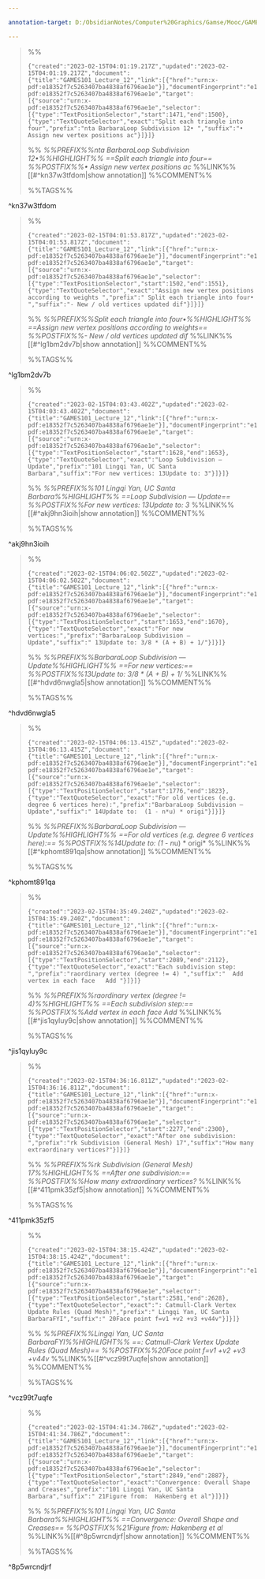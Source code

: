 ```yaml
---

annotation-target: D:/ObsidianNotes/Computer%20Graphics/Gamse/Mooc/GAMES101-现代计算机图形学入门/assets/GAMES101_Lecture_12.pdf

---
```


>%%
>```annotation-json
>{"created":"2023-02-15T04:01:19.217Z","updated":"2023-02-15T04:01:19.217Z","document":{"title":"GAMES101_Lecture_12","link":[{"href":"urn:x-pdf:e18352f7c5263407ba4838af6796ae1e"}],"documentFingerprint":"e18352f7c5263407ba4838af6796ae1e"},"uri":"urn:x-pdf:e18352f7c5263407ba4838af6796ae1e","target":[{"source":"urn:x-pdf:e18352f7c5263407ba4838af6796ae1e","selector":[{"type":"TextPositionSelector","start":1471,"end":1500},{"type":"TextQuoteSelector","exact":"Split each triangle into four","prefix":"nta BarbaraLoop Subdivision 12• ","suffix":"• Assign new vertex positions ac"}]}]}
>```
>%%
>*%%PREFIX%%nta BarbaraLoop Subdivision 12•%%HIGHLIGHT%% ==Split each triangle into four== %%POSTFIX%%• Assign new vertex positions ac*
>%%LINK%%[[#^kn37w3tfdom|show annotation]]
>%%COMMENT%%
>
>%%TAGS%%
>
^kn37w3tfdom


>%%
>```annotation-json
>{"created":"2023-02-15T04:01:53.817Z","updated":"2023-02-15T04:01:53.817Z","document":{"title":"GAMES101_Lecture_12","link":[{"href":"urn:x-pdf:e18352f7c5263407ba4838af6796ae1e"}],"documentFingerprint":"e18352f7c5263407ba4838af6796ae1e"},"uri":"urn:x-pdf:e18352f7c5263407ba4838af6796ae1e","target":[{"source":"urn:x-pdf:e18352f7c5263407ba4838af6796ae1e","selector":[{"type":"TextPositionSelector","start":1502,"end":1551},{"type":"TextQuoteSelector","exact":"Assign new vertex positions according to weights ","prefix":" Split each triangle into four• ","suffix":"- New / old vertices updated dif"}]}]}
>```
>%%
>*%%PREFIX%%Split each triangle into four•%%HIGHLIGHT%% ==Assign new vertex positions according to weights== %%POSTFIX%%- New / old vertices updated dif*
>%%LINK%%[[#^lg1bm2dv7b|show annotation]]
>%%COMMENT%%
>
>%%TAGS%%
>
^lg1bm2dv7b


>%%
>```annotation-json
>{"created":"2023-02-15T04:03:43.402Z","updated":"2023-02-15T04:03:43.402Z","document":{"title":"GAMES101_Lecture_12","link":[{"href":"urn:x-pdf:e18352f7c5263407ba4838af6796ae1e"}],"documentFingerprint":"e18352f7c5263407ba4838af6796ae1e"},"uri":"urn:x-pdf:e18352f7c5263407ba4838af6796ae1e","target":[{"source":"urn:x-pdf:e18352f7c5263407ba4838af6796ae1e","selector":[{"type":"TextPositionSelector","start":1628,"end":1653},{"type":"TextQuoteSelector","exact":"Loop Subdivision — Update","prefix":"101 Lingqi Yan, UC Santa Barbara","suffix":"For new vertices: 13Update to: 3"}]}]}
>```
>%%
>*%%PREFIX%%101 Lingqi Yan, UC Santa Barbara%%HIGHLIGHT%% ==Loop Subdivision — Update== %%POSTFIX%%For new vertices: 13Update to: 3*
>%%LINK%%[[#^akj9hn3ioih|show annotation]]
>%%COMMENT%%
>
>%%TAGS%%
>
^akj9hn3ioih


>%%
>```annotation-json
>{"created":"2023-02-15T04:06:02.502Z","updated":"2023-02-15T04:06:02.502Z","document":{"title":"GAMES101_Lecture_12","link":[{"href":"urn:x-pdf:e18352f7c5263407ba4838af6796ae1e"}],"documentFingerprint":"e18352f7c5263407ba4838af6796ae1e"},"uri":"urn:x-pdf:e18352f7c5263407ba4838af6796ae1e","target":[{"source":"urn:x-pdf:e18352f7c5263407ba4838af6796ae1e","selector":[{"type":"TextPositionSelector","start":1653,"end":1670},{"type":"TextQuoteSelector","exact":"For new vertices:","prefix":"BarbaraLoop Subdivision — Update","suffix":" 13Update to: 3/8 * (A + B) + 1/"}]}]}
>```
>%%
>*%%PREFIX%%BarbaraLoop Subdivision — Update%%HIGHLIGHT%% ==For new vertices:== %%POSTFIX%%13Update to: 3/8 * (A + B) + 1/*
>%%LINK%%[[#^hdvd6nwgla5|show annotation]]
>%%COMMENT%%
>
>%%TAGS%%
>
^hdvd6nwgla5


>%%
>```annotation-json
>{"created":"2023-02-15T04:06:13.415Z","updated":"2023-02-15T04:06:13.415Z","document":{"title":"GAMES101_Lecture_12","link":[{"href":"urn:x-pdf:e18352f7c5263407ba4838af6796ae1e"}],"documentFingerprint":"e18352f7c5263407ba4838af6796ae1e"},"uri":"urn:x-pdf:e18352f7c5263407ba4838af6796ae1e","target":[{"source":"urn:x-pdf:e18352f7c5263407ba4838af6796ae1e","selector":[{"type":"TextPositionSelector","start":1776,"end":1823},{"type":"TextQuoteSelector","exact":"For old vertices (e.g. degree 6 vertices here):","prefix":"BarbaraLoop Subdivision — Update","suffix":" 14Update to:  (1 - n*u) * origi"}]}]}
>```
>%%
>*%%PREFIX%%BarbaraLoop Subdivision — Update%%HIGHLIGHT%% ==For old vertices (e.g. degree 6 vertices here):== %%POSTFIX%%14Update to:  (1 - n*u) * origi*
>%%LINK%%[[#^kphomt891qa|show annotation]]
>%%COMMENT%%
>
>%%TAGS%%
>
^kphomt891qa


>%%
>```annotation-json
>{"created":"2023-02-15T04:35:49.240Z","updated":"2023-02-15T04:35:49.240Z","document":{"title":"GAMES101_Lecture_12","link":[{"href":"urn:x-pdf:e18352f7c5263407ba4838af6796ae1e"}],"documentFingerprint":"e18352f7c5263407ba4838af6796ae1e"},"uri":"urn:x-pdf:e18352f7c5263407ba4838af6796ae1e","target":[{"source":"urn:x-pdf:e18352f7c5263407ba4838af6796ae1e","selector":[{"type":"TextPositionSelector","start":2089,"end":2112},{"type":"TextQuoteSelector","exact":"Each subdivision step: ","prefix":"raordinary vertex (degree != 4) ","suffix":"  Add vertex in each face   Add "}]}]}
>```
>%%
>*%%PREFIX%%raordinary vertex (degree != 4)%%HIGHLIGHT%% ==Each subdivision step:== %%POSTFIX%%Add vertex in each face   Add*
>%%LINK%%[[#^jis1qyluy9c|show annotation]]
>%%COMMENT%%
>
>%%TAGS%%
>
^jis1qyluy9c


>%%
>```annotation-json
>{"created":"2023-02-15T04:36:16.811Z","updated":"2023-02-15T04:36:16.811Z","document":{"title":"GAMES101_Lecture_12","link":[{"href":"urn:x-pdf:e18352f7c5263407ba4838af6796ae1e"}],"documentFingerprint":"e18352f7c5263407ba4838af6796ae1e"},"uri":"urn:x-pdf:e18352f7c5263407ba4838af6796ae1e","target":[{"source":"urn:x-pdf:e18352f7c5263407ba4838af6796ae1e","selector":[{"type":"TextPositionSelector","start":2277,"end":2300},{"type":"TextQuoteSelector","exact":"After one subdivision: ","prefix":"rk Subdivision (General Mesh) 17","suffix":"How many extraordinary vertices?"}]}]}
>```
>%%
>*%%PREFIX%%rk Subdivision (General Mesh) 17%%HIGHLIGHT%% ==After one subdivision:== %%POSTFIX%%How many extraordinary vertices?*
>%%LINK%%[[#^411pmk35zf5|show annotation]]
>%%COMMENT%%
>
>%%TAGS%%
>
^411pmk35zf5


>%%
>```annotation-json
>{"created":"2023-02-15T04:38:15.424Z","updated":"2023-02-15T04:38:15.424Z","document":{"title":"GAMES101_Lecture_12","link":[{"href":"urn:x-pdf:e18352f7c5263407ba4838af6796ae1e"}],"documentFingerprint":"e18352f7c5263407ba4838af6796ae1e"},"uri":"urn:x-pdf:e18352f7c5263407ba4838af6796ae1e","target":[{"source":"urn:x-pdf:e18352f7c5263407ba4838af6796ae1e","selector":[{"type":"TextPositionSelector","start":2581,"end":2628},{"type":"TextQuoteSelector","exact":": Catmull-Clark Vertex Update Rules (Quad Mesh)","prefix":" Lingqi Yan, UC Santa BarbaraFYI","suffix":" 20Face point f=v1 +v2 +v3 +v44v"}]}]}
>```
>%%
>*%%PREFIX%%Lingqi Yan, UC Santa BarbaraFYI%%HIGHLIGHT%% ==: Catmull-Clark Vertex Update Rules (Quad Mesh)== %%POSTFIX%%20Face point f=v1 +v2 +v3 +v44v*
>%%LINK%%[[#^vcz99t7uqfe|show annotation]]
>%%COMMENT%%
>
>%%TAGS%%
>
^vcz99t7uqfe


>%%
>```annotation-json
>{"created":"2023-02-15T04:41:34.786Z","updated":"2023-02-15T04:41:34.786Z","document":{"title":"GAMES101_Lecture_12","link":[{"href":"urn:x-pdf:e18352f7c5263407ba4838af6796ae1e"}],"documentFingerprint":"e18352f7c5263407ba4838af6796ae1e"},"uri":"urn:x-pdf:e18352f7c5263407ba4838af6796ae1e","target":[{"source":"urn:x-pdf:e18352f7c5263407ba4838af6796ae1e","selector":[{"type":"TextPositionSelector","start":2849,"end":2887},{"type":"TextQuoteSelector","exact":"Convergence: Overall Shape and Creases","prefix":"101 Lingqi Yan, UC Santa Barbara","suffix":" 21Figure from:  Hakenberg et al"}]}]}
>```
>%%
>*%%PREFIX%%101 Lingqi Yan, UC Santa Barbara%%HIGHLIGHT%% ==Convergence: Overall Shape and Creases== %%POSTFIX%%21Figure from:  Hakenberg et al*
>%%LINK%%[[#^8p5wrcndjrf|show annotation]]
>%%COMMENT%%
>
>%%TAGS%%
>
^8p5wrcndjrf
